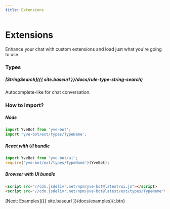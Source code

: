 ```yaml
---
title: Extensions
---
```


# Extensions

Enhance your chat with custom extensions and load just what you're going to use.

### Types

##### [StringSearch]({{ site.baseurl }}/docs/rule-type-string-search)

Autocomplete-like for chat conversation.


### How to import?

##### Node
```javascript
import YveBot from 'yve-bot';
import 'yve-bot/ext/types/TypeName';
```

##### React with UI bundle
```javascript
import YveBot from 'yve-bot/ui';
require('yve-bot/ext/types/TypeName')(YveBot);
```

##### Browser with UI bundle
```html
<script src="//cdn.jsdelivr.net/npm/yve-bot@latest/ui.js"></script>
<script src="//cdn.jsdelivr.net/npm/yve-bot@latest/ext/types/TypeName"></script>
```



[Next: Examples]({{ site.baseurl }}/docs/examples){:.btn}
